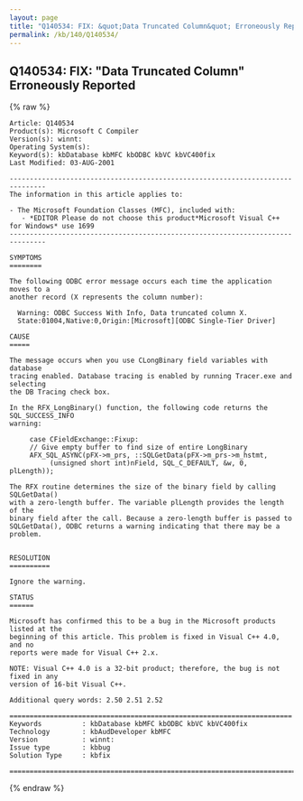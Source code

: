 ```yaml
---
layout: page
title: "Q140534: FIX: &quot;Data Truncated Column&quot; Erroneously Reported"
permalink: /kb/140/Q140534/
---
```


## Q140534: FIX: &quot;Data Truncated Column&quot; Erroneously Reported

{% raw %}

	Article: Q140534
	Product(s): Microsoft C Compiler
	Version(s): winnt:
	Operating System(s): 
	Keyword(s): kbDatabase kbMFC kbODBC kbVC kbVC400fix
	Last Modified: 03-AUG-2001
	
	-------------------------------------------------------------------------------
	The information in this article applies to:
	
	- The Microsoft Foundation Classes (MFC), included with:
	   - *EDITOR Please do not choose this product*Microsoft Visual C++ for Windows* use 1699 
	-------------------------------------------------------------------------------
	
	SYMPTOMS
	========
	
	The following ODBC error message occurs each time the application moves to a
	another record (X represents the column number):
	
	  Warning: ODBC Success With Info, Data truncated column X.
	  State:01004,Native:0,Origin:[Microsoft][ODBC Single-Tier Driver]
	
	CAUSE
	=====
	
	The message occurs when you use CLongBinary field variables with database
	tracing enabled. Database tracing is enabled by running Tracer.exe and selecting
	the DB Tracing check box.
	
	In the RFX_LongBinary() function, the following code returns the SQL_SUCCESS_INFO
	warning:
	
	     case CFieldExchange::Fixup:
	     // Give empty buffer to find size of entire LongBinary
	     AFX_SQL_ASYNC(pFX->m_prs, ::SQLGetData(pFX->m_prs->m_hstmt,
	          (unsigned short int)nField, SQL_C_DEFAULT, &w, 0, plLength));
	
	The RFX routine determines the size of the binary field by calling SQLGetData()
	with a zero-length buffer. The variable plLength provides the length of the
	binary field after the call. Because a zero-length buffer is passed to
	SQLGetData(), ODBC returns a warning indicating that there may be a problem.
	
	
	RESOLUTION
	==========
	
	Ignore the warning.
	
	STATUS
	======
	
	Microsoft has confirmed this to be a bug in the Microsoft products listed at the
	beginning of this article. This problem is fixed in Visual C++ 4.0, and no
	reports were made for Visual C++ 2.x.
	
	NOTE: Visual C++ 4.0 is a 32-bit product; therefore, the bug is not fixed in any
	version of 16-bit Visual C++.
	
	Additional query words: 2.50 2.51 2.52
	
	======================================================================
	Keywords          : kbDatabase kbMFC kbODBC kbVC kbVC400fix 
	Technology        : kbAudDeveloper kbMFC
	Version           : winnt:
	Issue type        : kbbug
	Solution Type     : kbfix
	
	=============================================================================
	

{% endraw %}
